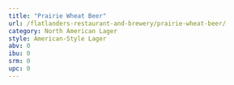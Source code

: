 ```yaml
---
title: "Prairie Wheat Beer"
url: /flatlanders-restaurant-and-brewery/prairie-wheat-beer/
category: North American Lager
style: American-Style Lager
abv: 0
ibu: 0
srm: 0
upc: 0
---
```



